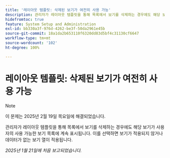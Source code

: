 ```yaml
---
title: '레이아웃 템플릿: 삭제된 보기가 여전히 사용 가능'
description: 관리자가 레이아웃 템플릿을 통해 목록에서 보기를 삭제하는 경우에도 해당 보기가 사용자의 사용 가능한 보기 목록에 계속 표시됩니다. 이를 선택하면 보기가 적용되지 않거나 데이터가 없는 보기 열이 적용됩니다.
hidefromtoc: true
feature: System Setup and Administration
exl-id: bb330a3f-976d-4262-be3f-50da2961e45b
source-git-commit: 18a1da2b653110f6320dd83d5bf4c31130cf6647
workflow-type: tm+mt
source-wordcount: '102'
ht-degree: 100%

---
```


# 레이아웃 템플릿: 삭제된 보기가 여전히 사용 가능

>[!NOTE]
>
>이 문제는 2025년 2월 19일 목요일에 해결되었습니다.

관리자가 레이아웃 템플릿을 통해 목록에서 보기를 삭제하는 경우에도 해당 보기가 사용자의 사용 가능한 보기 목록에 계속 표시됩니다. 이를 선택하면 보기가 적용되지 않거나 데이터가 없는 보기 열이 적용됩니다.

_2025년 1월 21일에 처음 보고되었습니다._
